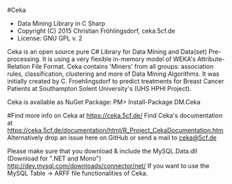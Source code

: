#Ceka
- Data Mining Library in C Sharp
- Copyright (C) 2015 Christian Fröhlingsdorf, ceka.5cf.de
- License: GNU GPL v. 2

Ceka is an open source pure C# Library for Data Mining and Data(set) Pre-processing. 
It is using a very flexible in-memory model of WEKA's Attribute-Relation File Format. 
Ceka contains 'Miners' from all groups: association rules, classification, clustering 
and more of Data Mining Algorithms. 
It was initially created by C. Froehlingsdorf to predict treatments for Breast Cancer Patients
at Southampton Solent University's (UHS HPHI Project).

Ceka is available as NuGet Package:
PM> Install-Package DM.Ceka

#Find more info on Ceka at https://ceka.5cf.de/
Find Ceka's documentation at https://ceka.5cf.de/documentation/html/R_Project_CekaDocumentation.htm
Alternatively drop an issue here on GitHub or send a mail to ceka@5cf.de

Please make sure that you download & include the MySQL.Data.dll (Download for ".NET and Mono") http://dev.mysql.com/downloads/connector/net/
If you want to use the MySQL Table -> ARFF file functionalities of Ceka.
